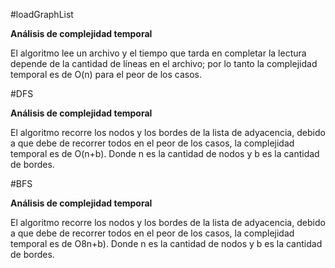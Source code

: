 #loadGraphList

**Análisis de complejidad temporal**

El algoritmo lee un archivo y el tiempo que tarda en completar la lectura depende de la cantidad de líneas en el archivo; por lo tanto la complejidad temporal es de O(n) para el peor de los casos.

#DFS

**Análisis de complejidad temporal**

El algoritmo recorre los nodos y los bordes de la lista de adyacencia, debido a que debe de recorrer todos en el peor de los casos, la complejidad temporal es de O(n+b). Donde n es la cantidad de nodos y b es la cantidad de bordes.

#BFS

**Análisis de complejidad temporal**

El algoritmo recorre los nodos y los bordes de la lista de adyacencia, debido a que debe de recorrer todos en el peor de los casos, la complejidad temporal es de O8n+b). Donde n es la cantidad de nodos y b es la cantidad de bordes.